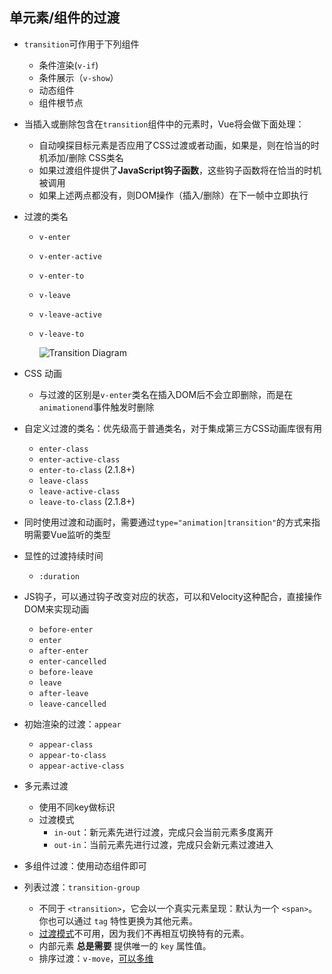 ## 单元素/组件的过渡

- `transition`可作用于下列组件

  - 条件渲染(`v-if`)
  - 条件展示（`v-show`）
  - 动态组件
  - 组件根节点

- 当插入或删除包含在`transition`组件中的元素时，Vue将会做下面处理：

  - 自动嗅探目标元素是否应用了CSS过渡或者动画，如果是，则在恰当的时机添加/删除 CSS类名
  - 如果过渡组件提供了**JavaScript钩子函数**，这些钩子函数将在恰当的时机被调用
  - 如果上述两点都没有，则DOM操作（插入/删除）在下一帧中立即执行

- 过渡的类名

  - `v-enter`

  - `v-enter-active`

  - `v-enter-to`

  - `v-leave`

  - `v-leave-active`

  - `v-leave-to`

    ![Transition Diagram](https://cn.vuejs.org/images/transition.png) 

- CSS 动画

  - 与过渡的区别是`v-enter`类名在插入DOM后不会立即删除，而是在`animationend`事件触发时删除

- 自定义过渡的类名：优先级高于普通类名，对于集成第三方CSS动画库很有用

  - `enter-class`
  - `enter-active-class`
  - `enter-to-class` (2.1.8+)
  - `leave-class`
  - `leave-active-class`
  - `leave-to-class` (2.1.8+)

- 同时使用过渡和动画时，需要通过`type="animation|transition"`的方式来指明需要Vue监听的类型

- 显性的过渡持续时间

  - `:duration`

- JS钩子，可以通过钩子改变对应的状态，可以和Velocity这种配合，直接操作DOM来实现动画

  - `before-enter`
  - `enter`
  - `after-enter`
  - `enter-cancelled`
  - `before-leave`
  - `leave`
  - `after-leave`
  - `leave-cancelled`

- 初始渲染的过渡：`appear`

  - `appear-class`
  - `appear-to-class`
  - `appear-active-class`

- 多元素过渡

  - 使用不同key做标识
  - 过渡模式
    - `in-out`：新元素先进行过渡，完成只会当前元素多度离开
    - `out-in`：当前元素先进行过渡，完成只会新元素过渡进入

- 多组件过渡：使用动态组件即可

- 列表过渡：`transition-group`

  - 不同于 `<transition>`，它会以一个真实元素呈现：默认为一个 `<span>`。你也可以通过 `tag` 特性更换为其他元素。
  - [过渡模式](https://cn.vuejs.org/v2/guide/transitions.html#%E8%BF%87%E6%B8%A1%E6%A8%A1%E5%BC%8F)不可用，因为我们不再相互切换特有的元素。
  - 内部元素 **总是需要** 提供唯一的 `key` 属性值。
  - 排序过渡：`v-move`，[可以多维](https://jsfiddle.net/chrisvfritz/sLrhk1bc/)